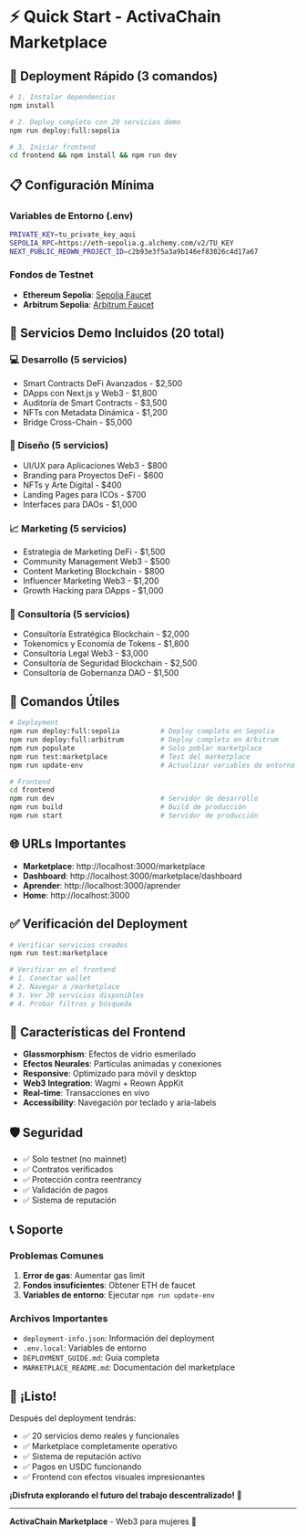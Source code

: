 # ⚡ Quick Start - ActivaChain Marketplace

## 🚀 Deployment Rápido (3 comandos)

```bash
# 1. Instalar dependencias
npm install

# 2. Deploy completo con 20 servicios demo
npm run deploy:full:sepolia

# 3. Iniciar frontend
cd frontend && npm install && npm run dev
```

## 📋 Configuración Mínima

### Variables de Entorno (.env)
```bash
PRIVATE_KEY=tu_private_key_aqui
SEPOLIA_RPC=https://eth-sepolia.g.alchemy.com/v2/TU_KEY
NEXT_PUBLIC_REOWN_PROJECT_ID=c2b93e3f5a3a9b146ef83026c4d17a67
```

### Fondos de Testnet
- **Ethereum Sepolia**: [Sepolia Faucet](https://sepoliafaucet.com/)
- **Arbitrum Sepolia**: [Arbitrum Faucet](https://faucet.quicknode.com/arbitrum/sepolia)

## 🎯 Servicios Demo Incluidos (20 total)

### 💻 Desarrollo (5 servicios)
- Smart Contracts DeFi Avanzados - $2,500
- DApps con Next.js y Web3 - $1,800
- Auditoría de Smart Contracts - $3,500
- NFTs con Metadata Dinámica - $1,200
- Bridge Cross-Chain - $5,000

### 🎨 Diseño (5 servicios)
- UI/UX para Aplicaciones Web3 - $800
- Branding para Proyectos DeFi - $600
- NFTs y Arte Digital - $400
- Landing Pages para ICOs - $700
- Interfaces para DAOs - $1,000

### 📈 Marketing (5 servicios)
- Estrategia de Marketing DeFi - $1,500
- Community Management Web3 - $500
- Content Marketing Blockchain - $800
- Influencer Marketing Web3 - $1,200
- Growth Hacking para DApps - $1,000

### 💼 Consultoría (5 servicios)
- Consultoría Estratégica Blockchain - $2,000
- Tokenomics y Economía de Tokens - $1,800
- Consultoría Legal Web3 - $3,000
- Consultoría de Seguridad Blockchain - $2,500
- Consultoría de Gobernanza DAO - $1,500

## 🔧 Comandos Útiles

```bash
# Deployment
npm run deploy:full:sepolia          # Deploy completo en Sepolia
npm run deploy:full:arbitrum         # Deploy completo en Arbitrum
npm run populate                     # Solo poblar marketplace
npm run test:marketplace             # Test del marketplace
npm run update-env                   # Actualizar variables de entorno

# Frontend
cd frontend
npm run dev                          # Servidor de desarrollo
npm run build                        # Build de producción
npm run start                        # Servidor de producción
```

## 🌐 URLs Importantes

- **Marketplace**: http://localhost:3000/marketplace
- **Dashboard**: http://localhost:3000/marketplace/dashboard
- **Aprender**: http://localhost:3000/aprender
- **Home**: http://localhost:3000

## ✅ Verificación del Deployment

```bash
# Verificar servicios creados
npm run test:marketplace

# Verificar en el frontend
# 1. Conectar wallet
# 2. Navegar a /marketplace
# 3. Ver 20 servicios disponibles
# 4. Probar filtros y búsqueda
```

## 🎨 Características del Frontend

- **Glassmorphism**: Efectos de vidrio esmerilado
- **Efectos Neurales**: Partículas animadas y conexiones
- **Responsive**: Optimizado para móvil y desktop
- **Web3 Integration**: Wagmi + Reown AppKit
- **Real-time**: Transacciones en vivo
- **Accessibility**: Navegación por teclado y aria-labels

## 🛡️ Seguridad

- ✅ Solo testnet (no mainnet)
- ✅ Contratos verificados
- ✅ Protección contra reentrancy
- ✅ Validación de pagos
- ✅ Sistema de reputación

## 📞 Soporte

### Problemas Comunes
1. **Error de gas**: Aumentar gas limit
2. **Fondos insuficientes**: Obtener ETH de faucet
3. **Variables de entorno**: Ejecutar `npm run update-env`

### Archivos Importantes
- `deployment-info.json`: Información del deployment
- `.env.local`: Variables de entorno
- `DEPLOYMENT_GUIDE.md`: Guía completa
- `MARKETPLACE_README.md`: Documentación del marketplace

## 🎉 ¡Listo!

Después del deployment tendrás:
- ✅ 20 servicios demo reales y funcionales
- ✅ Marketplace completamente operativo
- ✅ Sistema de reputación activo
- ✅ Pagos en USDC funcionando
- ✅ Frontend con efectos visuales impresionantes

**¡Disfruta explorando el futuro del trabajo descentralizado!** 🚀

---
**ActivaChain Marketplace** - Web3 para mujeres 💎
